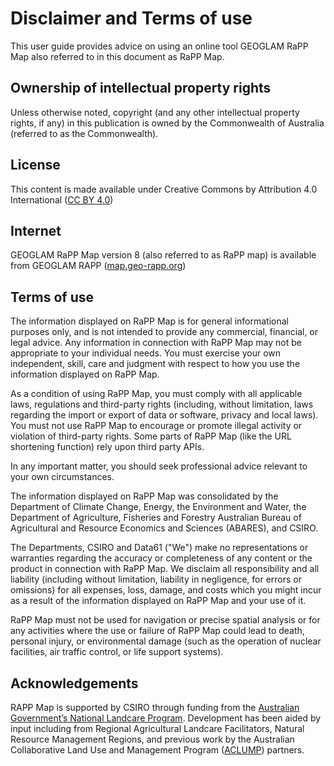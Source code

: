 # Disclaimer and Terms of use 

This user guide provides advice on using an online tool GEOGLAM RaPP Map also referred to in this document as RaPP Map. 

## Ownership of intellectual property rights 

Unless otherwise noted, copyright (and any other intellectual property rights, if any) in this publication is owned by the Commonwealth of Australia (referred to as the Commonwealth). 

## License 

This content is made available under Creative Commons by Attribution 4.0 International ([CC BY 4.0](https://creativecommons.org/licenses/by/4.0/)) 

## Internet 

GEOGLAM RaPP Map version 8 (also referred to as RaPP map) is available from GEOGLAM RAPP ([map.geo-rapp.org](https://map.geo-rapp.org/)) 

## Terms of use 

The information displayed on RaPP Map is for general informational purposes only, and is not intended to provide any commercial, financial, or legal advice. Any information in connection with RaPP Map may not be appropriate to your individual needs. You must exercise your own independent, skill, care and judgment with respect to how you use the information displayed on RaPP Map. 

As a condition of using RaPP Map, you must comply with all applicable laws, regulations and third-party rights (including, without limitation, laws regarding the import or export of data or software, privacy and local laws). You must not use RaPP Map to encourage or promote illegal activity or violation of third-party rights. Some parts of RaPP Map (like the URL shortening function) rely upon third party APIs. 

In any important matter, you should seek professional advice relevant to your own circumstances. 

The information displayed on RaPP Map was consolidated by the Department of Climate Change, Energy, the Environment and Water, the Department of Agriculture, Fisheries and Forestry Australian Bureau of Agricultural and Resource Economics and Sciences (ABARES), and CSIRO. 

The Departments, CSIRO and Data61 ("We") make no representations or warranties regarding the accuracy or completeness of any content or the product in connection with RaPP Map. We disclaim all responsibility and all liability (including without limitation, liability in negligence, for errors or omissions) for all expenses, loss, damage, and costs which you might incur as a result of the information displayed on RaPP Map and your use of it. 

RaPP Map must not be used for navigation or precise spatial analysis or for any activities where the use or failure of RaPP Map could lead to death, personal injury, or environmental damage (such as the operation of nuclear facilities, air traffic control, or life support systems). 

## Acknowledgements 

RAPP Map is supported by CSIRO through funding from the [Australian Government’s National Landcare Program](http://www.nrm.gov.au/). Development has been aided by input including from Regional Agricultural Landcare Facilitators, Natural Resource Management Regions, and previous work by the Australian Collaborative Land Use and Management Program ([ACLUMP](https://www.agriculture.gov.au/abares/aclump/)) partners.

